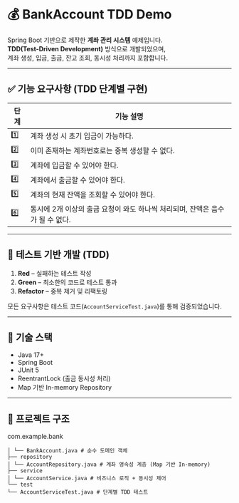 # 💰 BankAccount TDD Demo

Spring Boot 기반으로 제작한 **계좌 관리 시스템** 예제입니다.  
**TDD(Test-Driven Development)** 방식으로 개발되었으며,  
계좌 생성, 입금, 출금, 잔고 조회, 동시성 처리까지 포함합니다.

---

## ✅ 기능 요구사항 (TDD 단계별 구현)

| 단계 | 기능 설명 |
|------|-----------|
| 1️⃣ | 계좌 생성 시 초기 입금이 가능하다. |
| 2️⃣ | 이미 존재하는 계좌번호로는 중복 생성할 수 없다. |
| 3️⃣ | 계좌에 입금할 수 있어야 한다. |
| 4️⃣ | 계좌에서 출금할 수 있어야 한다. |
| 5️⃣ | 계좌의 현재 잔액을 조회할 수 있어야 한다. |
| 6️⃣ | 동시에 2개 이상의 출금 요청이 와도 하나씩 처리되며, 잔액은 음수가 될 수 없다. |

---

## 🧪 테스트 기반 개발 (TDD)

1. **Red** – 실패하는 테스트 작성  
2. **Green** – 최소한의 코드로 테스트 통과  
3. **Refactor** – 중복 제거 및 리팩토링

모든 요구사항은 테스트 코드(`AccountServiceTest.java`)를 통해 검증되었습니다.

---

## 🧩 기술 스택

- Java 17+
- Spring Boot
- JUnit 5
- ReentrantLock (출금 동시성 처리)
- Map 기반 In-memory Repository

---

## 📁 프로젝트 구조
com.example.bank
```├── domain
│ └── BankAccount.java # 순수 도메인 객체
├── repository
│ └── AccountRepository.java # 계좌 영속성 계층 (Map 기반 In-memory)
├── service
│ └── AccountService.java # 비즈니스 로직 + 동시성 제어
└── test
└── AccountServiceTest.java # 단계별 TDD 테스트
```
